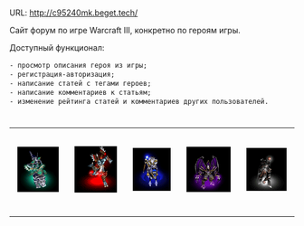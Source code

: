 <h1 align="center"></h1>

URL: http://c95240mk.beget.tech/

Сайт форум по игре Warcraft III, конкретно по героям игры.

Доступный функционал: 

    - просмотр описания героя из игры;
    - регистрация-авторизация;
    - написание статей с тегами героев;
    - написание комментариев к статьям;
    - изменение рейтинга статей и комментариев других пользователей.
<h1 align="center">
  <table >
    <tr>
      <td align="center">
        
  ![](https://github.com/Cherokc/w3forum/blob/main/localhost/heroes/priestessofthemoon.gif?raw=true)
      </td>
      <td align="center">
        
  ![](https://github.com/Cherokc/w3forum/blob/main/localhost/heroes/shadowhunter.gif?raw=true)
      </td>
      <td>
        
  ![](https://github.com/Cherokc/w3forum/blob/main/localhost/heroes/archmage.gif?raw=true)
      </td>
      <td>
        
  ![](https://github.com/Cherokc/w3forum/blob/main/localhost/heroes/dreadlord.gif?raw=true)
      </td>
      <td>
        
  ![](https://github.com/Cherokc/w3forum/blob/main/localhost/heroes/darkranger.gif?raw=true)
      </td>
    </tr>
  </table>

</h1>

